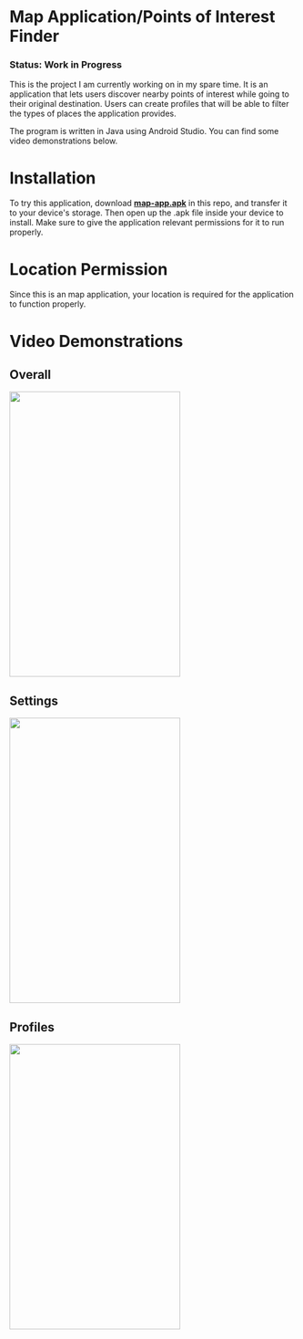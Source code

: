 # Map Application/Points of Interest Finder
### Status: Work in Progress

This is the project I am currently working on in my spare time. It is an application that lets users discover nearby points of interest while going to their original destination. 
Users can create profiles that will be able to filter the types of places the application provides.

The program is written in Java using Android Studio. You can find some video demonstrations below.

# Installation
To try this application, download [**map-app.apk**](map-app.apk) in this repo, and transfer it to your device's storage. Then open up the .apk file inside your device to install. Make sure to give the application relevant permissions for it to run properly.

# Location Permission
Since this is an map application, your location is required for the application to function properly.

# Video Demonstrations
## Overall
<img src="https://user-images.githubusercontent.com/54968551/117927067-ae73e900-b2c7-11eb-9ec4-9ce455b9285e.gif" width="300" height="500"/>

## Settings
<img src="https://user-images.githubusercontent.com/54968551/117928655-d9f7d300-b2c9-11eb-99b1-006f332557a4.gif" width="300" height="500"/>

## Profiles
<img src="https://user-images.githubusercontent.com/54968551/117928168-2abafc00-b2c9-11eb-90f5-144e0da6797e.gif" width="300" height="500"/>
